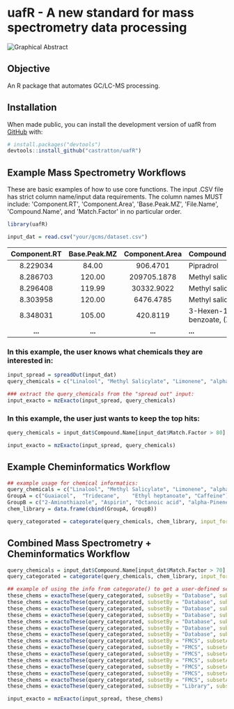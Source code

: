 
# uafR - A new standard for mass spectrometry data processing

<!-- badges: start -->
<!-- badges: end -->

![Graphical Abstract](man/figures/GraphicalAbstract)

## Objective

An R package that automates GC/LC-MS processing.

## Installation

When made public, you can install the development version of uafR from [GitHub](https://github.com/) with:

``` r
# install.packages("devtools")
devtools::install_github("castratton/uafR")
```

## Example Mass Spectrometry Workflows

These are basic examples of how to use core functions. The input .CSV file has strict column name/input data requirements. The column names MUST include: 'Component.RT', 'Component.Area', 'Base.Peak.MZ', 'File.Name', 'Compound.Name', and 'Match.Factor' in no particular order.

``` r
library(uafR)

input_dat = read.csv("your/gcms/dataset.csv")
```
 Component.RT  |  Base.Peak.MZ    |  Component.Area  |       Compound.Name        |  Match.Factor  |  File.Name  
:-------------:|:----------------:|:----------------:|:---------------------------|:--------------:|:------------:
8.229034       |84.00             |906.4701          |Pipradrol                   |62.62271        |Std_soln_07    
8.286703       |120.00            |209705.1878       |Methyl salicylate           |98.16152        |Std_soln_00a    
8.296408       |119.99            |30332.9022        |Methyl salicylate           |95.79911        |Std_soln_00    
8.303958       |120.00            |6476.4785         |Methyl salicylate           |86.29569        |Std_soln_07    
8.348031       |105.00            |420.8119          |3-Hexen-1-ol, benzoate, (Z)-|68.78156        |Std_soln_00    
**...**        |**...**           |**...**           |**...**                     |**...**         |**...**         

### In this example, the user knows what chemicals they are interested in:
``` r
input_spread = spreadOut(input_dat)
query_chemicals = c("Linalool", "Methyl Salicylate", "Limonene", "alpha-Thujene")

### extract the query_chemicals from the "spread out" input:
input_exacto = mzExacto(input_spread, query_chemicals)
```
### In this example, the user just wants to keep the top hits:
``` r
query_chemicals = input_dat$Compound.Name[input_dat$Match.Factor > 80]

input_exacto = mzExacto(input_spread, query_chemicals)
```

## Example Cheminformatics Workflow
``` r
## example usage for chemical informatics:
query_chemicals = c("Linalool", "Methyl Salicylate", "Limonene", "alpha-Thujene")
GroupA = c("Guaiacol",	"Tridecane",	"Ethyl heptanoate", "Caffeine")
GroupB = c("2-Aminothiazole", "Aspirin", "Octanoic acid", "alpha-Pinene", "Toluene")
chem_library = data.frame(cbind(GroupA, GroupB))

query_categorated = categorate(query_chemicals, chem_library, input_format = "wide")
```
## Combined Mass Spectrometry + Cheminformatics Workflow

``` r
query_chemicals = input_dat$Compound.Name[input_dat$Match.Factor > 70]
query_categorated = categorate(query_chemicals, chem_library, input_format = "wide")

## example of using the info from categorate() to get a user-defined set of chemicals with exactoThese():
these_chems = exactoThese(query_categorated, subsetBy = "Database", subsetArgs = "All")
these_chems = exactoThese(query_categorated, subsetBy = "Database", subsetArgs = "reactives")
these_chems = exactoThese(query_categorated, subsetBy = "Database", subsetArgs = "LOTUS")
these_chems = exactoThese(query_categorated, subsetBy = "Database", subsetArgs = "KEGG")
these_chems = exactoThese(query_categorated, subsetBy = "Database", subsetArgs = "FEMA")
these_chems = exactoThese(query_categorated, subsetBy = "Database", subsetArgs = "FDA_SPL")
these_chems = exactoThese(query_categorated, subsetBy = "Database", subsetArgs = c("reactives", "FEMA"))
these_chems = exactoThese(query_categorated, subsetBy = "FMCS", subsetArgs = "MW", subsetArgs2 = "Greater Than", subset_input = 125)
these_chems = exactoThese(query_categorated, subsetBy = "FMCS", subsetArgs = "MW", subsetArgs2 = "Less Than", subset_input = 205)
these_chems = exactoThese(query_categorated, subsetBy = "FMCS", subsetArgs = "MW", subsetArgs2 = "Between", subset_input = c(125, 200))
these_chems = exactoThese(query_categorated, subsetBy = "FMCS", subsetArgs = "Rings", subsetArgs2 = "Greater Than", subset_input = 1)
these_chems = exactoThese(query_categorated, subsetBy = "FMCS", subsetArgs = "Groups", subsetArgs2 = "Greater Than", subset_input = 2)
these_chems = exactoThese(query_categorated, subsetBy = "FMCS", subsetArgs = "Atoms", subsetArgs2 = "Greater Than", subset_input = 6)
these_chems = exactoThese(query_categorated, subsetBy = "FMCS", subsetArgs = "NCharges", subsetArgs2 = "Greater Than", subset_input = 2)
these_chems = exactoThese(query_categorated, subsetBy = "Library", subsetArgs = "GroupB")

input_exacto = mzExacto(input_spread, these_chems)
```
